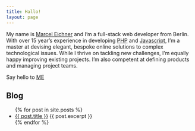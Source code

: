 ```yaml
---
title: Hallo!
layout: page
---
```

My name is [Marcel Eichner](/about/) and I’m a full-stack web developer from Berlin. With over 15 year’s experience in developing [PHP](https://www.google.de/search?q=php) and [Javascript](https://www.google.de/search?q=javascript), I’m a master at devising elegant, bespoke online solutions to complex technological issues. While I thrive on tackling new challenges, I’m equally happy improving existing projects. I’m also competent at defining products and managing project teams.

Say hello to [ME](mailto:marcel.eichner@ephigenia.de)

## Blog

<ul>
    {% for post in site.posts %}
    <li>
        <a href="{{ post.url }}">{{ post.title }}</a>
        {{ post.excerpt }}
    </li>
    {% endfor %}
</ul>
